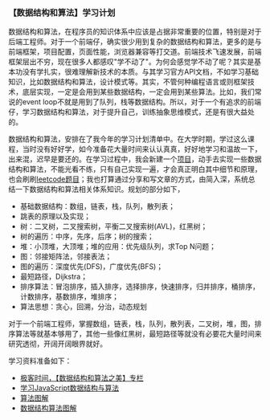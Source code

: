 ### 【数据结构和算法】学习计划

数据结构和算法，在程序员的知识体系中应该是占据非常重要的位置，特别是对于后端工程师。对于一个前端仔，确实很少用到复杂的数据结构和算法，更多的是与前端框架，项目配置，页面性能，浏览器兼容等打交道。前端技术飞速发展，前端框架层出不穷，现在很多人都感叹"学不动了"。为何会感觉学不动了呢？其实是基本功没有学扎实，很难理解新技术的本质。与其学习官方API文档，不如学习基础知识，比如数据结构和算法，设计模式等。其实，不管何种编程语言或则框架技术，底层实现，一定是会用到某些数据结构，一定会用到某些算法。比如，我们常说的event loop不就是用到了队列，栈等数据结构。所以，对于一个有追求的前端仔，学习数据结构和算法，对于提升自己，训练抽象思维模式，还是有很大益处的。

数据结构和算法，安排在了我今年的学习计划清单中。在大学时期，学过这么课程，当时没有好好学，如今准备花大量时间来认认真真，好好地学习和温故一下，出来混，迟早是要还的。在学习过程中，我会新建一个[项目](<https://github.com/snayan/algorithm-demo>)，动手去实现一些数据结构和算法，不能光看不练，只有自己实现一遍，才会真正明白其中细节和原理，也会刷刷[leetcode题目](<https://github.com/snayan/LeetCode>)；我也打算通过分享和写文章的方式，由简入深，系统总结一下数据结构和算法相关体系知识。规划的部分如下，

* 基础数据结构：数组，链表，栈，队列，散列表；
* 跳表的原理以及实现；
* 树：二叉树，二叉搜索树，平衡二叉搜索树(AVL)，红黑树；
* 树的遍历：中序，先序，后序；树的搜索；
* 堆：小顶堆，大顶堆；堆的应用：优先级队列，求Top N问题；
* 图：邻接矩阵法，邻接表法；
* 图的遍历：深度优先(DFS)，广度优先(BFS)；
* 最短路径，Dijkstra；
* 排序算法：冒泡排序，插入排序，选择排序，快速排序，归并排序，桶排序，计数排序，基数排序，堆排序；
* 算法思想：贪心，回溯，分治，动态规划

对于一个前端工程师，掌握数组，链表，栈，队列，散列表，二叉树，堆，图，排序算法等就基本够用了，其他一些像红黑树，最短路径等就没有必要花大量时间来研究透彻，开阔开阔眼界就好。

学习资料准备如下：

* [极客时间，【数据结构和算法之美】专栏](https://time.geekbang.org/column/intro/126)
* [学习JavaScript数据结构与算法](https://book.douban.com/subject/27129352/)
* [算法图解](https://book.douban.com/subject/26979890/)
* [数据结构算法图解]([http://www.ituring.com.cn/book/2538](http://www.ituring.com.cn/book/2538))